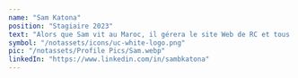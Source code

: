 ```yaml
---
name: "Sam Katona"
position: "Stagiaire 2023"
text: "Alors que Sam vit au Maroc, il gérera le site Web de RC et tous les comptes de médias sociaux. Sam créera de nouveaux contenus pour les comptes de médias sociaux existants afin de promouvoir RC de manière intéressante et positive. En plus de cela, Sam créera également de nouveaux comptes de médias sociaux pour RC sur Facebook et TikTok. Il créera également de nouveaux contenus sur ces deux plateformes."
symbol: "/notassets/icons/uc-white-logo.png"
pic: "/notassets/Profile Pics/Sam.webp"
linkedIn: "https://www.linkedin.com/in/sambkatona"
---
```


